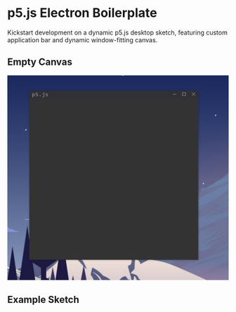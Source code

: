 # p5.js Electron Boilerplate

Kickstart development on a dynamic p5.js desktop sketch, featuring custom application bar and dynamic window-fitting canvas.

## Empty Canvas

![Plain Canvas](/images/empty-canvas.png)

## Example Sketch
